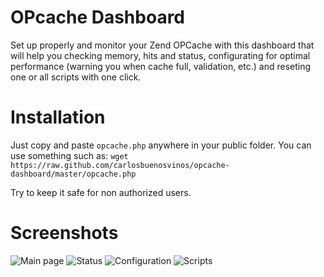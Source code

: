 OPcache Dashboard
=================
Set up properly and monitor your Zend OPCache with this dashboard that will help you checking memory, hits and status, configurating for optimal performance (warning you when cache full, validation, etc.) and reseting one or all scripts with one click.

Installation
============
Just copy and paste ```opcache.php``` anywhere in your public folder. You can use something such as:
```wget https://raw.github.com/carlosbuenosvinos/opcache-dashboard/master/opcache.php```

Try to keep it safe for non authorized users.

Screenshots
===========
![Main page](https://raw.github.com/carlosbuenosvinos/opcache-dashboard/master/thumbnail-1.png)
![Status](https://raw.github.com/carlosbuenosvinos/opcache-dashboard/master/thumbnail-2.png)
![Configuration](https://raw.github.com/carlosbuenosvinos/opcache-dashboard/master/thumbnail-3.png)
![Scripts](https://raw.github.com/carlosbuenosvinos/opcache-dashboard/master/thumbnail-4.png)
